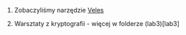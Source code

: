 1. Zobaczyliśmy narzędzie [Veles](https://codisec.com/veles/)

2. Warsztaty z kryptografii - więcej w folderze (lab3)[lab3]
